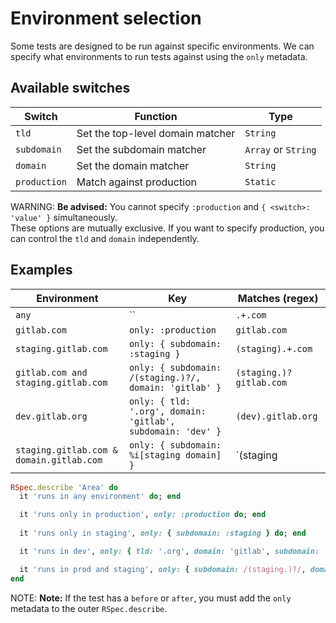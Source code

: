 # Environment selection

Some tests are designed to be run against specific environments. We can specify
what environments to run tests against using the `only` metadata.

## Available switches

| Switch | Function | Type |
| -------| ------- | ----- |
| `tld`  | Set the top-level domain matcher | `String` |
| `subdomain` | Set the subdomain matcher | `Array` or `String` |
| `domain` | Set the domain matcher | `String` |
| `production` | Match against production | `Static` |

WARNING: **Be advised:**
You cannot specify `:production` and `{ <switch>: 'value' }` simultaneously.  
These options are mutually exclusive. If you want to specify production, you
can control the `tld` and `domain` independently.

## Examples

| Environment                              | Key | Matches (regex)                                                            |
| ----------------                         | --- | ---------------                                                            |
| `any`                                    | ``  | `.+.com`                                                                   |
| `gitlab.com`                             | `only: :production` | `gitlab.com`                                               |
| `staging.gitlab.com`                     | `only: { subdomain: :staging }` | `(staging).+.com`                              |
| `gitlab.com and staging.gitlab.com`      | `only: { subdomain: /(staging.)?/, domain: 'gitlab' }` | `(staging.)?gitlab.com` |
| `dev.gitlab.org`                         | `only: { tld: '.org', domain: 'gitlab', subdomain: 'dev' }` | `(dev).gitlab.org` |
| `staging.gitlab.com & domain.gitlab.com` | `only: { subdomain: %i[staging domain] }` | `(staging|domain).+.com`             |

```ruby
RSpec.describe 'Area' do
  it 'runs in any environment' do; end

  it 'runs only in production', only: :production do; end
  
  it 'runs only in staging', only: { subdomain: :staging } do; end

  it 'runs in dev', only: { tld: '.org', domain: 'gitlab', subdomain: 'dev' } do; end

  it 'runs in prod and staging', only: { subdomain: /(staging.)?/, domain: 'gitlab' } {}
end
```

NOTE: **Note:**
If the test has a `before` or `after`, you must add the `only` metadata
to the outer `RSpec.describe`.

